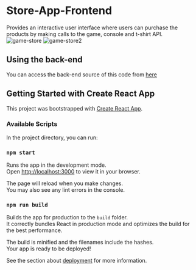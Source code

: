 # Store-App-Frontend

Provides an interactive user interface where users can purchase the products by making calls to the game, console and t-shirt API.
![game-store](https://user-images.githubusercontent.com/97912154/211057323-549b53b0-bf80-402d-962c-fc64b50231d5.jpg)
![game-store2](https://user-images.githubusercontent.com/97912154/211057821-d250f47a-d235-4e90-a7b4-948fdd9720fa.jpg)

## Using the back-end
You can access the back-end source of this code from [here](https://github.com/Ro-Galvan/smu-student-project-1)

## Getting Started with Create React App

This project was bootstrapped with [Create React App](https://github.com/facebook/create-react-app).

### Available Scripts

In the project directory, you can run:

### `npm start`

Runs the app in the development mode.\
Open [http://localhost:3000](http://localhost:3000) to view it in your browser.

The page will reload when you make changes.\
You may also see any lint errors in the console.


### `npm run build`

Builds the app for production to the `build` folder.\
It correctly bundles React in production mode and optimizes the build for the best performance.

The build is minified and the filenames include the hashes.\
Your app is ready to be deployed!

See the section about [deployment](https://facebook.github.io/create-react-app/docs/deployment) for more information.

